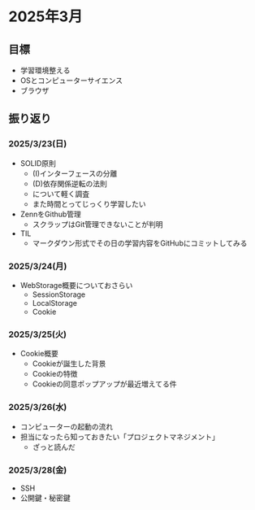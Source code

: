 # 2025年3月
## 目標
- 学習環境整える
- OSとコンピューターサイエンス
- ブラウザ

## 振り返り

### 2025/3/23(日)
- SOLID原則
  - (I)インターフェースの分離
  - (D)依存関係逆転の法則
  - について軽く調査
  - また時間とってじっくり学習したい
- ZennをGithub管理
  - スクラップはGit管理できないことが判明
- TIL
  - マークダウン形式でその日の学習内容をGitHubにコミットしてみる

### 2025/3/24(月)
- WebStorage概要についておさらい
  - SessionStorage
  - LocalStorage
  - Cookie

### 2025/3/25(火)
- Cookie概要
  - Cookieが誕生した背景
  - Cookieの特徴
  - Cookieの同意ポップアップが最近増えてる件

### 2025/3/26(水)
- コンピューターの起動の流れ
- 担当になったら知っておきたい「プロジェクトマネジメント」
  - ざっと読んだ

### 2025/3/28(金)
- SSH
- 公開鍵・秘密鍵

